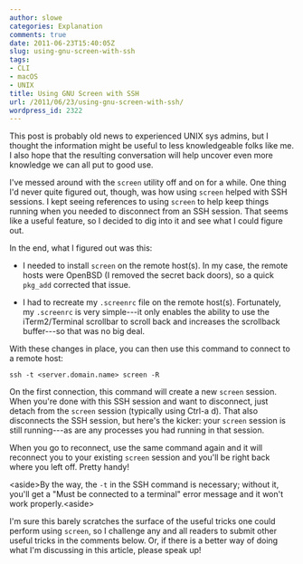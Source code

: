 ```yaml
---
author: slowe
categories: Explanation
comments: true
date: 2011-06-23T15:40:05Z
slug: using-gnu-screen-with-ssh
tags:
- CLI
- macOS
- UNIX
title: Using GNU Screen with SSH
url: /2011/06/23/using-gnu-screen-with-ssh/
wordpress_id: 2322
---
```


This post is probably old news to experienced UNIX sys admins, but I thought the information might be useful to less knowledgeable folks like me. I also hope that the resulting conversation will help uncover even more knowledge we can all put to good use.

I've messed around with the `screen` utility off and on for a while. One thing I'd never quite figured out, though, was how using `screen` helped with SSH sessions. I kept seeing references to using `screen` to help keep things running when you needed to disconnect from an SSH session. That seems like a useful feature, so I decided to dig into it and see what I could figure out.

In the end, what I figured out was this:

* I needed to install `screen` on the remote host(s). In my case, the remote hosts were OpenBSD (I removed the secret back doors), so a quick `pkg_add` corrected that issue.

* I had to recreate my `.screenrc` file on the remote host(s). Fortunately, my `.screenrc` is very simple---it only enables the ability to use the iTerm2/Terminal scrollbar to scroll back and increases the scrollback buffer---so that was no big deal.

With these changes in place, you can then use this command to connect to a remote host:

	ssh -t <server.domain.name> screen -R

On the first connection, this command will create a new `screen` session. When you're done with this SSH session and want to disconnect, just detach from the `screen` session (typically using Ctrl-a d). That also disconnects the SSH session, but here's the kicker: your `screen` session is still running---as are any processes you had running in that session.

When you go to reconnect, use the same command again and it will reconnect you to your existing `screen` session and you'll be right back where you left off. Pretty handy!

&lt;aside&gt;By the way, the `-t` in the SSH command is necessary; without it, you'll get a "Must be connected to a terminal" error message and it won't work properly.&lt;aside&gt;

I'm sure this barely scratches the surface of the useful tricks one could perform using `screen`, so I challenge any and all readers to submit other useful tricks in the comments below. Or, if there is a better way of doing what I'm discussing in this article, please speak up!
